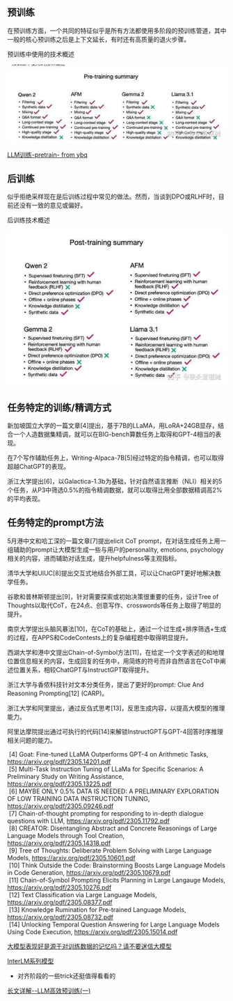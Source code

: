 ## 预训练

在预训练方面，一个共同的特征似乎是所有方法都使用多阶段的预训练管道，其中一般的核心预训练之后是上下文延长，有时还有高质量的退火步骤。

预训练中使用的技术概述

![](img/Pasted%20image%2020240822203322.png)

[LLM训练-pretrain- from ybq](https://zhuanlan.zhihu.com/p/718354385)



## 后训练

似乎拒绝采样现在是后训练过程中常见的做法。然而，当谈到DPO或RLHF时，目前还没有一致的意见或偏好。

后训练技术概述

![](img/Pasted%20image%2020240822203347.png)



## 任务特定的训练/精调方式

新加坡国立大学的一篇文章[4]提出，基于7B的LLaMA，用LoRA+24GB显存，结合一个人造数据集精调，就可以在BIG-bench算数任务上取得和GPT-4相当的表现。

在7个写作辅助任务上，Writing-Alpaca-7B[5]经过特定的指令精调，也可以取得超越ChatGPT的表现。

浙江大学提出[6]，以Galactica-1.3b为基础，针对自然语言推断（NLI）相关的5个任务，从P3中筛选0.5%的指令精调数据，就可以取得比用全部数据精调高2%的平均表现。

## 任务特定的prompt方法

5月港中文和哈工深的一篇文章[7]提出elicit CoT prompt，在对话生成任务上用一组辅助的prompt让大模型生成一些与用户的personality, emotions, psychology相关的内容，进而辅助对话生成，提升helpfulness等主观指标。

清华大学和UIUC[8]提出交互式地结合外部工具，可以让ChatGPT更好地解决数学任务。

谷歌和普林斯顿提出[9]，针对需要探索或初始决策很重要的任务，设计Tree of Thoughts以取代CoT，在24点、创意写作、crosswords等任务上取得了明显的提升。

南京大学提出头脑风暴法[10]，在CoT的基础上，通过一个过生成+排序筛选+生成的过程，在APPS和CodeContests上的复杂编程题中取得明显提升。

西湖大学和港中文提出Chain-of-Symbol方法[11]，在给定一个文字表述的和地理位置信息相关的内容，生成回复的任务中，用简练的符号而非自然语言在CoT中阐述位置关系，相较ChatGPT与InstructGPT取得提升。

浙江大学与香侬科技针对文本分类任务，提出了更好的prompt: Clue And Reasoning Prompting[12] (CARP)。

浙江大学和阿里提出，通过反刍式思考[13]，反思生成内容，以提高大模型的推理能力。

阿里达摩院提出通过可执行的代码[14]来解锁InstructGPT与GPT-4回答时序推理相关问题的能力。


 [4] Goat: Fine-tuned LLaMA Outperforms GPT-4 on Arithmetic Tasks, https://arxiv.org/pdf/2305.14201.pdf  
 [5] Multi-Task Instruction Tuning of LLaMa for Specific Scenarios: A Preliminary Study on Writing Assistance, https://arxiv.org/pdf/2305.13225.pdf  
 [6] MAYBE ONLY 0.5% DATA IS NEEDED: A PRELIMINARY EXPLORATION OF LOW TRAINING DATA INSTRUCTION TUNING, https://arxiv.org/pdf/2305.09246.pdf  
 [7] Chain-of-thought prompting for responding to in-depth dialogue questions with LLM, https://arxiv.org/pdf/2305.11792.pdf  
 [8] CREATOR: Disentangling Abstract and Concrete Reasonings of Large Language Models through Tool Creation, https://arxiv.org/pdf/2305.14318.pdf  
 [9] Tree of Thoughts: Deliberate Problem Solving with Large Language Models, https://arxiv.org/pdf/2305.10601.pdf  
 [10] Think Outside the Code: Brainstorming Boosts Large Language Models in Code Generation, https://arxiv.org/pdf/2305.10679.pdf  
 [11] Chain-of-Symbol Prompting Elicits Planning in Large Langauge Models, https://arxiv.org/pdf/2305.10276.pdf  
 [12] Text Classification via Large Language Models, https://arxiv.org/pdf/2305.08377.pdf  
 [13] Knowledge Rumination for Pre-trained Language Models, https://arxiv.org/pdf/2305.08732.pdf  
 [14] Unlocking Temporal Question Answering for Large Language Models Using Code Execution, https://arxiv.org/pdf/2305.15014.pdf



[大模型表现好是源于对训练数据的记忆吗？请不要迷信大模型](https://mp.weixin.qq.com/s/OmAdeQgyfTimJKg1wAjs8g)

[InterLM系列模型](https://mp.weixin.qq.com/s/D8Iv-PKS0O6YyaSsU4D2Dw)
- 对齐阶段的一些trick还挺值得看看的


[长文详解--LLM高效预训练(一)](https://mp.weixin.qq.com/s/_3-hX3e1TqGEOo6O41JJ_A)



